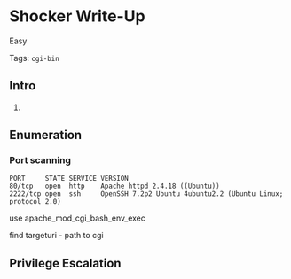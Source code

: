 # Shocker Write-Up

Easy

Tags:
`cgi-bin`

## Intro

1. 

## Enumeration

### Port scanning

```
PORT     STATE SERVICE VERSION
80/tcp   open  http    Apache httpd 2.4.18 ((Ubuntu))
2222/tcp open  ssh     OpenSSH 7.2p2 Ubuntu 4ubuntu2.2 (Ubuntu Linux; protocol 2.0)
```

use apache_mod_cgi_bash_env_exec

find targeturi - path to cgi


## Privilege Escalation
